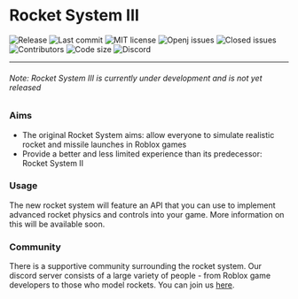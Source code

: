 # Rocket System III 
![Release](https://img.shields.io/github/tag-date/sublivion/rocket-system.svg?style=flat-square) ![Last commit](https://img.shields.io/github/last-commit/sublivion/rocket-system.svg?style=flat-square) ![MIT license](https://img.shields.io/github/license/sublivion/Rocket-System.svg?style=flat-square) ![Openj issues](https://img.shields.io/github/issues/sublivion/rocket-system.svg?style=flat-square) ![Closed issues](https://img.shields.io/github/issues-closed/sublivion/rocket-system.svg?style=flat-square) ![Contributors](https://img.shields.io/github/contributors/sublivion/rocket-system.svg?style=flat-square) ![Code size](https://img.shields.io/github/languages/code-size/sublivion/rocket-system.svg?style=flat-square) ![Discord](https://img.shields.io/discord/530216666416807947.svg?style=flat-square)

---
###### Note: Rocket System III is currently under development and is not yet released

### Aims
- The original Rocket System aims: allow everyone to simulate realistic rocket and missile launches in Roblox games
- Provide a better and less limited experience than its predecessor: Rocket System II

### Usage
The new rocket system will feature an API that you can use to implement advanced rocket physics and controls into your game. More information on this will be available soon.

### Community
There is a supportive community surrounding the rocket system. Our discord server consists of a large variety of people - from Roblox game developers to those who model rockets. You can join us [here](https://discord.gg/bqRdNPw).
